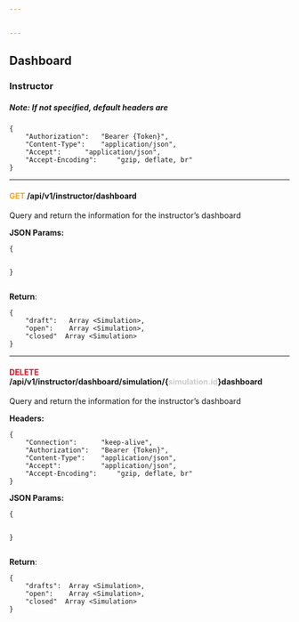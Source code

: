 ```yaml
---


---
```


<h2 id="dashboard">Dashboard</h2>
<h3 id="instructor">Instructor</h3>
<h5 id="note-if-not-specified-default-headers-are">Note: If not specified, default headers are</h5>
<pre class=" language-json"><code class="prism  language-json"><span class="token punctuation">{</span>
	<span class="token string">"Authorization"</span><span class="token punctuation">:</span>	<span class="token string">"Bearer {Token}"</span><span class="token punctuation">,</span>
	<span class="token string">"Content-Type"</span><span class="token punctuation">:</span> 	<span class="token string">"application/json"</span><span class="token punctuation">,</span>
	<span class="token string">"Accept"</span><span class="token punctuation">:</span> 		<span class="token string">"application/json"</span><span class="token punctuation">,</span>
	<span class="token string">"Accept-Encoding"</span><span class="token punctuation">:</span> 	<span class="token string">"gzip, deflate, br"</span>
<span class="token punctuation">}</span>
</code></pre>
<hr>
<h4 id="font-colorfaa61agetfont-apiv1instructordashboard"><font color="#faa61a">GET</font> /api/v1/instructor/dashboard</h4>
<p>Query and return the information for the instructor’s dashboard</p>
<p><strong>JSON Params:</strong></p>
<pre class=" language-json"><code class="prism  language-json"><span class="token punctuation">{</span>

<span class="token punctuation">}</span>
</code></pre>
<p><strong>Return</strong>:</p>
<pre class=" language-json"><code class="prism  language-json"><span class="token punctuation">{</span>
	<span class="token string">"draft"</span><span class="token punctuation">:</span> 	Array <span class="token operator">&lt;</span>Simulation<span class="token operator">&gt;</span><span class="token punctuation">,</span>
	<span class="token string">"open"</span><span class="token punctuation">:</span> 	Array <span class="token operator">&lt;</span>Simulation<span class="token operator">&gt;</span><span class="token punctuation">,</span>
	<span class="token string">"closed"</span> 	Array <span class="token operator">&lt;</span>Simulation<span class="token operator">&gt;</span>
<span class="token punctuation">}</span>
</code></pre>
<hr>
<h4 id="font-colorfa3a02a61adeletefont-apiv1instructordashboardsimulationfont-colorcccsimulation.idfontdashboard"><font color="#fa3a02a61a">DELETE</font> /api/v1/instructor/dashboard/simulation/{<font color="#ccc">simulation.id</font>}dashboard</h4>
<p>Query and return the information for the instructor’s dashboard</p>
<p><strong>Headers:</strong></p>
<pre class=" language-json"><code class="prism  language-json"><span class="token punctuation">{</span>
	<span class="token string">"Connection"</span><span class="token punctuation">:</span>		<span class="token string">"keep-alive"</span><span class="token punctuation">,</span>
	<span class="token string">"Authorization"</span><span class="token punctuation">:</span>	<span class="token string">"Bearer {Token}"</span><span class="token punctuation">,</span>
	<span class="token string">"Content-Type"</span><span class="token punctuation">:</span> 	<span class="token string">"application/json"</span><span class="token punctuation">,</span>
	<span class="token string">"Accept"</span><span class="token punctuation">:</span> 			<span class="token string">"application/json"</span><span class="token punctuation">,</span>
	<span class="token string">"Accept-Encoding"</span><span class="token punctuation">:</span> 	<span class="token string">"gzip, deflate, br"</span>
<span class="token punctuation">}</span>
</code></pre>
<p><strong>JSON Params:</strong></p>
<pre class=" language-json"><code class="prism  language-json"><span class="token punctuation">{</span>

<span class="token punctuation">}</span>
</code></pre>
<p><strong>Return</strong>:</p>
<pre class=" language-json"><code class="prism  language-json"><span class="token punctuation">{</span>
	<span class="token string">"drafts"</span><span class="token punctuation">:</span> 	Array <span class="token operator">&lt;</span>Simulation<span class="token operator">&gt;</span><span class="token punctuation">,</span>
	<span class="token string">"open"</span><span class="token punctuation">:</span> 	Array <span class="token operator">&lt;</span>Simulation<span class="token operator">&gt;</span><span class="token punctuation">,</span>
	<span class="token string">"closed"</span> 	Array <span class="token operator">&lt;</span>Simulation<span class="token operator">&gt;</span>
<span class="token punctuation">}</span>
</code></pre>

